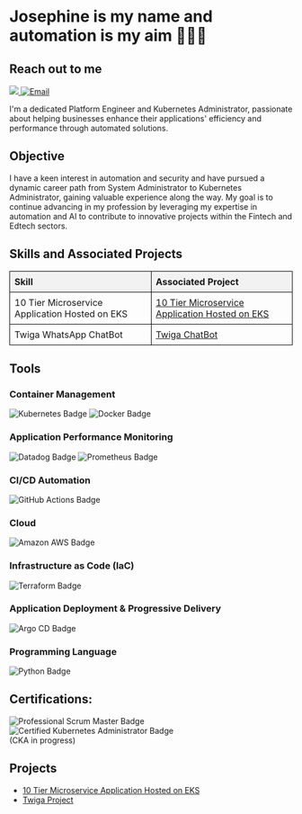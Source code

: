 # Josephine is my name and automation is my aim 👩🏾‍💻
## Reach out to me
<a href="https://www.linkedin.com/in/josephinezola/"><img src="https://img.shields.io/badge/-LinkedIn-0072b1?&style=for-the-badge&logo=linkedin&logoColor=white" />
<a href="mailto:cindiajosephine@gmail.com">
    <img src="https://img.shields.io/badge/-Email-D14836?&style=for-the-badge&logo=gmail&logoColor=white" alt="Email">
</a>



I'm a dedicated Platform Engineer and Kubernetes Administrator, passionate about helping businesses enhance their applications' efficiency and performance through automated solutions. 

## Objective
I have a keen interest in automation and security and have pursued a dynamic career path from System Administrator to Kubernetes Administrator, gaining valuable experience along the way. 
My goal is to continue advancing in my profession by leveraging my expertise in automation and AI to contribute to innovative projects within the Fintech and Edtech sectors.


<html lang="en">
<head>
    <meta charset="UTF-8">
    <meta name="viewport" content="width=device-width, initial-scale=1.0">
    <title>Skills and Projects Table</title>
    <style>
        table {
            width: 100%;
            border-collapse: collapse;
        }
        th, td {
            border: 1px solid black;
            padding: 8px;
            text-align: left;
        }
        th {
            background-color: #f2f2f2;
        }
    </style>
</head>
<body>

<h2>Skills and Associated Projects</h2>

<table>
    <thead>
        <tr>
            <th>Skill</th>
            <th>Associated Project</th>
        </tr>
    </thead>
    <tbody>
        <tr>
            <td>10 Tier Microservice Application Hosted on EKS</td>
            <td><a href="https://github.com/Josephineci/10_Tier_Microservices_App/blob/main/README.md">10 Tier Microservice Application Hosted on EKS</a></td>
        </tr>
        <tr>
            <td>Twiga WhatsApp ChatBot</td>
            <td><a href="https://github.com/jurmy24/twiga" target="_blank">Twiga ChatBot</a></td>
        </tr>
    </tbody>
</table>

</body>
</html>

## Tools

### Container Management
<div>
    <img src="https://img.shields.io/badge/-Kubernetes-326CE5?&style=for-the-badge&logo=Kubernetes&logoColor=white" alt="Kubernetes Badge" />
    <img src="https://img.shields.io/badge/-Docker-2496ED?&style=for-the-badge&logo=Docker&logoColor=white" alt="Docker Badge" />
</div>

### Application Performance Monitoring
<div>
    <img src="https://img.shields.io/badge/-Datadog-632CA6?&style=for-the-badge&logo=Datadog&logoColor=white" alt="Datadog Badge" />
    <img src="https://img.shields.io/badge/-Prometheus-E6522C?&style=for-the-badge&logo=Prometheus&logoColor=white" alt="Prometheus Badge" />
</div>

### CI/CD Automation
<div>
    <img src="https://img.shields.io/badge/-GitHub_Actions-FFFFFF?style=for-the-badge&logo=GitHub%20Actions&logoColor=2088FF&color=E1E4E8" alt="GitHub Actions Badge" />
</div>

### Cloud
<div>
    <img src="https://img.shields.io/badge/-AWS-FF9900?style=for-the-badge&logo=Amazon%20AWS&logoColor=white" alt="Amazon AWS Badge" />
</div>

### Infrastructure as Code (IaC)
<div>
    <img src="https://img.shields.io/badge/-Terraform-0C344B?&style=for-the-badge&logo=terraform&logoColor=white" alt="Terraform Badge" />
</div>

### Application Deployment & Progressive Delivery
<div>
    <img src="https://img.shields.io/badge/-Argo%20CD-f5f5f5?&style=for-the-badge&logo=argo&logoColor=FC4C02" alt="Argo CD Badge" />
</div>

### Programming Language
<div>
    <img src="https://img.shields.io/badge/-Python-FFFFFF?style=for-the-badge&logo=Python&logoColor=007ACC&color=F7DF1E" alt="Python Badge" />
</div>

## Certifications:
<div>
    <img src="https://img.shields.io/badge/-Professional_Scrum_Master-ADD8E6?style=for-the-badge&logo=Scrum&logoColor=white" alt="Professional Scrum Master Badge" />
    <img src="https://img.shields.io/badge/-Certified_Kubernetes_Administrator-326CE5?style=for-the-badge&logo=Kubernetes&logoColor=white" alt="Certified Kubernetes Administrator Badge" />

</div> (CKA in progress)


## Projects 
- <a href="https://github.com/Josephineci/10_Tier_Microservices_App/blob/main/README.md">10 Tier Microservice Application Hosted on EKS</a>
- <a href="https://github.com/jurmy24/twiga" target="_blank">Twiga Project</a> 
